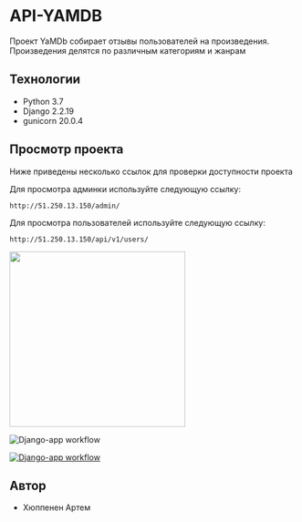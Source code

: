 # API-YAMDB

Проект YaMDb собирает отзывы пользователей на произведения. Произведения делятся по различным категориям и жанрам

## Технологии
- Python 3.7
- Django 2.2.19
- gunicorn 20.0.4

## Просмотр проекта

Ниже приведены несколько ссылок для проверки доступности проекта

Для просмотра админки используйте следующую ссылку:

```
http://51.250.13.150/admin/
```

Для просмотра пользователей используйте следующую ссылку:

```
http://51.250.13.150/api/v1/users/
```


[<img aling="left" width="308px" src="https://docs.github.com/assets/cb-6722/images/help/repository/actions-workflow-status-badge.png" />][Django-app workflow]

[Django-app workflow]: (https://github.com/huppa_fp/yamdb_final/workflows/yamdb_workflow.yml/badge.svg)

![Django-app workflow](https://github.com/huppa_fp/yamdb_final/actions/workflows/Django-app%workflow/badge.svg)


[![Django-app workflow](https://docs.github.com/assets/cb-6722/images/help/repository/actions-workflow-status-badge.png)](https://github.com/huppa_fp/yamdb_final/actions)


## Автор

- Хюппенен Артем

